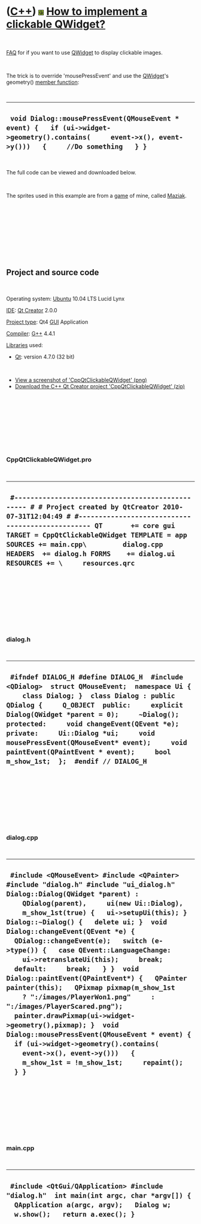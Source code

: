 



 

 

 

 

 

([C++](Cpp.htm)) ![Qt](PicQt.png) [How to implement a clickable QWidget?](CppQtClickableQWidget.htm)
====================================================================================================

 

[FAQ](CppQtFaq.htm) for if you want to use [QWidget](CppQWidget.htm) to
display clickable images.

 

The trick is to override 'mousePressEvent' and use the
[QWidget](CppQWidget.htm)'s geometry() [member
function](CppMemberFunction.htm):

 

  ---------------------------------------------------------------------------------------------------------------------------------------------------------
  ` void Dialog::mousePressEvent(QMouseEvent * event) {   if (ui->widget->geometry().contains(     event->x(), event->y()))   {     //Do something   } }`
  ---------------------------------------------------------------------------------------------------------------------------------------------------------

 

The full code can be viewed and downloaded below.

 

The sprites used in this example are from a [game](Games.htm) of mine,
called [Maziak](GameMaziak.htm).

 

 

 

 

 

Project and source code
-----------------------

 

Operating system: [Ubuntu](http://www.ubuntu.com) 10.04 LTS Lucid Lynx

[IDE](CppIde.htm): [Qt Creator](CppQt.htm) 2.0.0

[Project type](CppQtProjectType.htm): Qt4 [GUI](CppGui.htm) Application

[Compiler](CppCompiler.htm): [G++](CppGpp.htm) 4.4.1

[Libraries](CppLibrary.htm) used:

-   [Qt](CppQt.htm): version 4.7.0 (32 bit)

 

-   [View a screenshot of
    'CppQtClickableQWidget' (png)](CppQtClickableQWidget.png)
-   [Download the C++ Qt Creator project
    'CppQtClickableQWidget' (zip)](CppQtClickableQWidget.zip)

 

 

 

 

 

### CppQtClickableQWidget.pro

 

  --------------------------------------------------------------------------------------------------------------------------------------------------------------------------------------------------------------------------------------------------------------------------------------------------------------------------------------------------------
  ` #------------------------------------------------- # # Project created by QtCreator 2010-07-31T12:04:49 # #------------------------------------------------- QT       += core gui TARGET = CppQtClickableQWidget TEMPLATE = app SOURCES += main.cpp\         dialog.cpp HEADERS  += dialog.h FORMS    += dialog.ui RESOURCES += \     resources.qrc`
  --------------------------------------------------------------------------------------------------------------------------------------------------------------------------------------------------------------------------------------------------------------------------------------------------------------------------------------------------------

 

 

 

 

 

### dialog.h

 

  ---------------------------------------------------------------------------------------------------------------------------------------------------------------------------------------------------------------------------------------------------------------------------------------------------------------------------------------------------------------------------------------------------------------------------------------------------
  ` #ifndef DIALOG_H #define DIALOG_H  #include <QDialog>  struct QMouseEvent;  namespace Ui {     class Dialog; }  class Dialog : public QDialog {     Q_OBJECT  public:     explicit Dialog(QWidget *parent = 0);     ~Dialog();  protected:     void changeEvent(QEvent *e);  private:     Ui::Dialog *ui;     void mousePressEvent(QMouseEvent* event);     void paintEvent(QPaintEvent * event);     bool m_show_1st;  };  #endif // DIALOG_H`
  ---------------------------------------------------------------------------------------------------------------------------------------------------------------------------------------------------------------------------------------------------------------------------------------------------------------------------------------------------------------------------------------------------------------------------------------------------

 

 

 

 

 

### dialog.cpp

 

  -------------------------------------------------------------------------------------------------------------------------------------------------------------------------------------------------------------------------------------------------------------------------------------------------------------------------------------------------------------------------------------------------------------------------------------------------------------------------------------------------------------------------------------------------------------------------------------------------------------------------------------------------------------------------------------------------------------------------------------------------------------------------------------------------------------------------------------------------------------------
  ` #include <QMouseEvent> #include <QPainter>  #include "dialog.h" #include "ui_dialog.h"  Dialog::Dialog(QWidget *parent) :     QDialog(parent),     ui(new Ui::Dialog),     m_show_1st(true) {   ui->setupUi(this); }  Dialog::~Dialog() {   delete ui; }  void Dialog::changeEvent(QEvent *e) {   QDialog::changeEvent(e);   switch (e->type()) {   case QEvent::LanguageChange:     ui->retranslateUi(this);     break;   default:     break;   } }  void Dialog::paintEvent(QPaintEvent*) {   QPainter painter(this);   QPixmap pixmap(m_show_1st     ? ":/images/PlayerWon1.png"     : ":/images/PlayerScared.png");   painter.drawPixmap(ui->widget->geometry(),pixmap); }  void Dialog::mousePressEvent(QMouseEvent * event) {   if (ui->widget->geometry().contains(     event->x(), event->y()))   {     m_show_1st = !m_show_1st;     repaint();   } }`
  -------------------------------------------------------------------------------------------------------------------------------------------------------------------------------------------------------------------------------------------------------------------------------------------------------------------------------------------------------------------------------------------------------------------------------------------------------------------------------------------------------------------------------------------------------------------------------------------------------------------------------------------------------------------------------------------------------------------------------------------------------------------------------------------------------------------------------------------------------------------

 

 

 

 

 

### main.cpp

 

  ---------------------------------------------------------------------------------------------------------------------------------------------------------------------
  ` #include <QtGui/QApplication> #include "dialog.h"  int main(int argc, char *argv[]) {   QApplication a(argc, argv);   Dialog w;   w.show();   return a.exec(); }`
  ---------------------------------------------------------------------------------------------------------------------------------------------------------------------

 

 

 

 

 





 



